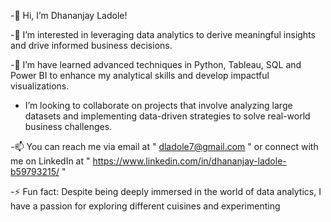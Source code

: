 
-👋 Hi, I’m Dhananjay Ladole!

-👀 I’m interested in leveraging data analytics to derive meaningful insights and drive informed business decisions.

-🌱 I’m have learned advanced techniques in Python, Tableau, SQL and Power BI to enhance my analytical skills and develop impactful visualizations.

- I’m looking to collaborate on projects that involve analyzing large datasets and implementing data-driven strategies to solve real-world business challenges.

-📫 You can reach me via email at " dladole7@gmail.com " or connect with me on LinkedIn at "  https://www.linkedin.com/in/dhananjay-ladole-b59793215/  "

-⚡ Fun fact: Despite being deeply immersed in the world of data analytics, I have a passion for exploring different cuisines and experimenting

<!---
dhananjayladole/dhananjayladole is a ✨ special ✨ repository because its `README.md` (this file) appears on your GitHub profile.
You can click the Preview link to take a look at your changes.
--->
